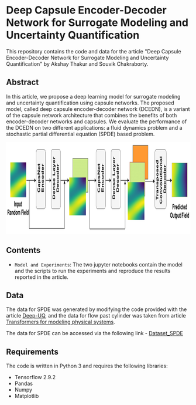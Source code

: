 # Deep Capsule Encoder-Decoder Network for Surrogate Modeling and Uncertainty Quantification

This repository contains the code and data for the article "Deep Capsule Encoder-Decoder Network for Surrogate Modeling and Uncertainty Quantification" by Akshay Thakur and Souvik Chakraborty.

## Abstract

In this article, we propose a deep learning model for surrogate modeling and uncertainty quantification using capsule networks. 
The proposed model, called deep capsule encoder-decoder network (DCEDN), is a variant of the capsule network architecture that combines the benefits of both encoder-decoder networks and capsules. We evaluate the performance of the DCEDN on two different applications: a fluid dynamics problem and a stochastic partial differential equation (SPDE) based problem. 

<p>
    <img src="DCEDN.png" width="900" height="250" />
</p>


## Contents

- `Model and Experiments`: The two jupyter notebooks contain the model and the scripts to run the experiments and reproduce the results reported in the article.

## Data
The data for SPDE was generated by modifying the code provided with the article [Deep-UQ](https://doi.org/10.1016/j.jcp.2018.08.036),
and the data for flow past cylinder was taken from article [Transformers for modeling physical systems](https://doi.org/10.1016/j.neunet.2021.11.022).

The data for SPDE can be accessed via the following link - [Dataset_SPDE](https://drive.google.com/drive/folders/12_rvdqJwO6wopP0LhyHqe0kjY8SN0fo6?usp=share_link)

## Requirements

The code is written in Python 3 and requires the following libraries:

- Tensorflow 2.9.2
- Pandas
- Numpy
- Matplotlib


